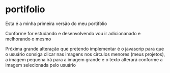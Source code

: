 # portifolio

Esta é a minha primeira versão do meu portifólio

Conforme for estudando e desenvolvendo vou ir adicionanado e melhorando o mesmo

Próxima grande alteração que pretendo implementar é o javascrip para que o usuário consiga clicar nas imagens nos circulos menores (meus projetos), a imagem pequena irá para a imagem grande e o texto alterará conforme a imagem selecionada pelo usuário 
